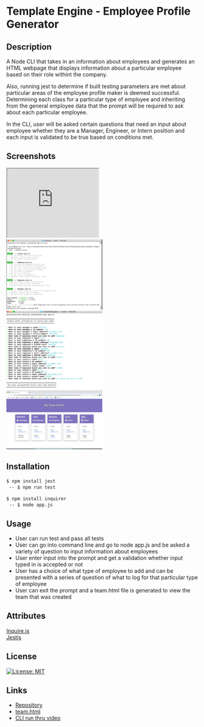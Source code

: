 # Template Engine - Employee Profile Generator

## Description

A Node CLI that takes in an information about employees and generates an HTML webpage that displays information about a particular employee based on their role withint the company. 

Also, running jest to determine if built testing parameters are met about particular areas of the employee profile maker is deemed successful. Determining each class for a particular type of employee and inheriting from the general employee data that the prompt will be required to ask about each particular employee.

In the CLI, user will be asked certain questions that need an input about employee whether they are a Manager, Engineer, or Intern position and each input is validated to be true based on conditions met. 


## Screenshots
<iframe src="https://drive.google.com/file/d/1YeqKTOBJfSeS6SL-A7onDaT6RrBz4F61/preview" width="240" height="180"></iframe>
<br>
<img src="./Assets/runtest.png" width="50%">
<br>
<img src="./Assets/teamenginecli.png" width="50%">
<br>
<img src="./Assets/teamhtml.png" width="50%">

## Installation
```
$ npm install jest
 -- $ npm run test
```
```
$ npm install inquirer
 -- $ node app.js 
```
## Usage

* User can run test and pass all tests
* User can go into command line and go to node app.js and be asked a variety of question to input information about employees
* User enter input into the prompt and get a validation whether input typed in is accepted or not
* User has a choice of what type of employee to add and can be presented with a series of question of what to log for that particular type of employee
* User can exit the prompt and a team.html file is generated to view the team that was created


## Attributes
<a href="https://www.npmjs.com/package/inquirer"> Inquire.js</a>
<br>
<a href="https://jestjs.io/">Jestjs</a>


## License
[![License: MIT](https://img.shields.io/badge/License-MIT-yellow.svg)](https://opensource.org/licenses/MIT)



## Links

<ul>
<li><a href="https://github.com/SeyKoplik/TemplateEngine">Repository<a></li>
<li><a href="./Develop/output/team.html">team.html</a></li>
<li><a href="https://drive.google.com/file/d/1YeqKTOBJfSeS6SL-A7onDaT6RrBz4F61/view">CLI run thru video</a></li>
</ul>